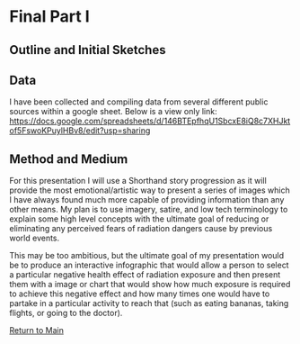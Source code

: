 # Final Part I
## Outline and Initial Sketches

## Data

I have been collected and compiling data from several different public sources within a google sheet. Below is a view only link:
https://docs.google.com/spreadsheets/d/146BTEpfhqU1SbcxE8iQ8c7XHJktof5FswoKPuylHBv8/edit?usp=sharing

## Method and Medium

For this presentation I will use a Shorthand story progression as it will provide the most emotional/artistic way to present a series of images which I have always found much more capable of providing information than any other means. My plan is to use imagery, satire, and low tech terminology to explain some high level concepts with the ultimate goal of reducing or eliminating any perceived fears of radiation dangers cause by previous world events. 

This may be too ambitious, but the ultimate goal of my presentation would be to produce an interactive infographic that would allow a person to select a particular negative health effect of radiation exposure and then present them with a image or chart that would show how much exposure is required to achieve this negative effect and how many times one would have to partake in a particular activity to reach that (such as eating bananas, taking flights, or going to the doctor).

[Return to Main](/README.md)
